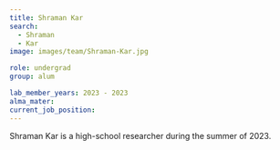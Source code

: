 ```yaml
---
title: Shraman Kar
search:
  - Shraman
  - Kar
image: images/team/Shraman-Kar.jpg

role: undergrad
group: alum

lab_member_years: 2023 - 2023
alma_mater:
current_job_position:
---
```


Shraman Kar is a high-school researcher during the summer of 2023.



